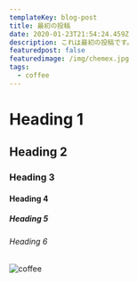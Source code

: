 ```yaml
---
templateKey: blog-post
title: 最初の投稿
date: 2020-01-23T21:54:24.459Z
description: これは最初の投稿です。
featuredpost: false
featuredimage: /img/chemex.jpg
tags:
  - coffee
---
```

# Heading 1

## Heading 2

### Heading 3

#### Heading 4

##### Heading 5

###### Heading 6

![coffee](/img/blog-index.jpg "coffee")
